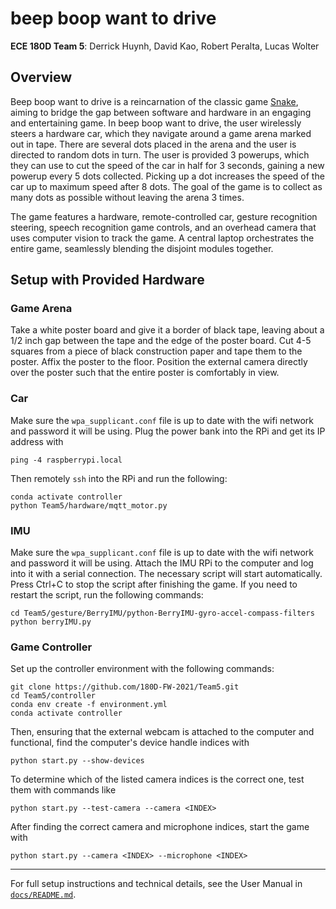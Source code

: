 # beep boop want to drive
**ECE 180D Team 5**: Derrick Huynh, David Kao, Robert Peralta, Lucas Wolter

## Overview
Beep boop want to drive is a reincarnation of the classic game
[Snake](https://en.wikipedia.org/wiki/Snake_(video_game_genre)), aiming to
bridge the gap between software and hardware in an engaging and entertaining
game. In beep boop want to drive, the user wirelessly steers a hardware car,
which they navigate around a game arena marked out in tape. There are several
dots placed in the arena and the user is directed to random dots in turn. The
user is provided 3 powerups, which they can use to cut the speed of the car in
half for 3 seconds, gaining a new powerup every 5 dots collected. Picking up a
dot increases the speed of the car up to maximum speed after 8 dots. The goal of
the game is to collect as many dots as possible without leaving the arena 3
times.

The game features a hardware, remote-controlled car, gesture recognition
steering, speech recognition game controls, and an overhead camera that uses
computer vision to track the game. A central laptop orchestrates the entire
game, seamlessly blending the disjoint modules together.

## Setup with Provided Hardware

### Game Arena

Take a white poster board and give it a border of black tape, leaving about a
1/2 inch gap between the tape and the edge of the poster board. Cut 4-5 squares
from a piece of black construction paper and tape them to the poster. Affix the
poster to the floor. Position the external camera directly over the poster such
that the entire poster is comfortably in view.

### Car

Make sure the `wpa_supplicant.conf` file is up to date with the wifi network and
password it will be using. Plug the power bank into the RPi and get its IP
address with

```
ping -4 raspberrypi.local
```

Then remotely `ssh` into the RPi and run the following:

```
conda activate controller
python Team5/hardware/mqtt_motor.py
```

### IMU

Make sure the `wpa_supplicant.conf` file is up to date with the wifi network and
password it will be using. Attach the IMU RPi to the computer and log into it
with a serial connection. The necessary script will start automatically. Press
Ctrl+C to stop the script after finishing the game. If you need to restart the
script, run the following commands:

    cd Team5/gesture/BerryIMU/python-BerryIMU-gyro-accel-compass-filters
    python berryIMU.py

### Game Controller

Set up the controller environment with the following commands:

```
git clone https://github.com/180D-FW-2021/Team5.git
cd Team5/controller
conda env create -f environment.yml
conda activate controller
```
Then, ensuring that the external webcam is attached to the computer and
functional, find the computer's device handle indices with

```
python start.py --show-devices
```

To determine which of the listed camera indices is the correct one, test them
with commands like

```
python start.py --test-camera --camera <INDEX>
```

After finding the correct camera and microphone indices, start the game with

```
python start.py --camera <INDEX> --microphone <INDEX>
```

---
For full setup instructions and technical details, see the User Manual in
[`docs/README.md`](./docs/README.md).
